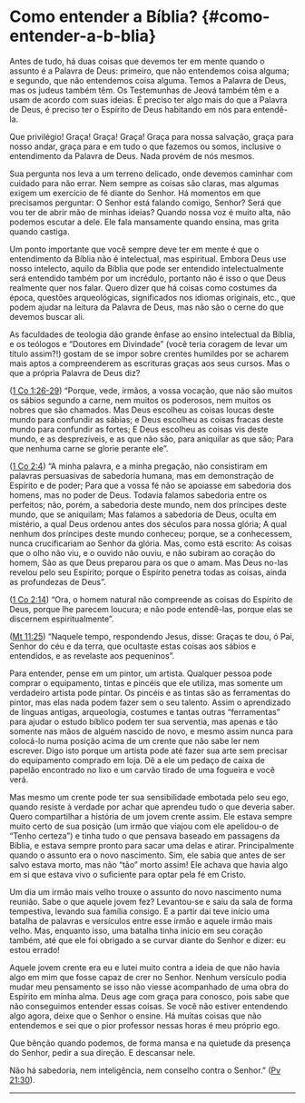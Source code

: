 # Como entender a Bíblia? {#como-entender-a-b-blia}

Antes de tudo, há duas coisas que devemos ter em mente quando o assunto é a Palavra de Deus: primeiro, que não entendemos coisa alguma; e segundo, que não entendemos coisa alguma. Temos a Palavra de Deus, mas os judeus também têm. Os Testemunhas de Jeová também têm e a usam de acordo com suas ideias. É preciso ter algo mais do que a Palavra de Deus, é preciso ter o Espírito de Deus habitando em nós para entendê-la.

Que privilégio! Graça! Graça! Graça! Graça para nossa salvação, graça para nosso andar, graça para e em tudo o que fazemos ou somos, inclusive o entendimento da Palavra de Deus. Nada provém de nós mesmos.

Sua pergunta nos leva a um terreno delicado, onde devemos caminhar com cuidado para não errar. Nem sempre as coisas são claras, mas algumas exigem um exercício de fé diante do Senhor. Há momentos em que precisamos perguntar: O Senhor está falando comigo, Senhor? Será que vou ter de abrir mão de minhas ideias? Quando nossa voz é muito alta, não podemos escutar a dele. Ele fala mansamente quando ensina, mas grita quando castiga.

Um ponto importante que você sempre deve ter em mente é que o entendimento da Bíblia não é intelectual, mas espiritual. Embora Deus use nosso intelecto, aquilo da Bíblia que pode ser entendido intelectualmente será entendido também por um incrédulo, portanto não é isso o que Deus realmente quer nos falar. Quero dizer que há coisas como costumes da época, questões arqueológicas, significados nos idiomas originais, etc., que podem ajudar na leitura da Palavra de Deus, mas não são o cerne do que devemos buscar ali.

As faculdades de teologia dão grande ênfase ao ensino intelectual da Bíblia, e os teólogos e “Doutores em Divindade” (você teria coragem de levar um título assim?!) gostam de se impor sobre crentes humildes por se acharem mais aptos a compreenderem as escrituras graças aos seus cursos. Mas o que a própria Palavra de Deus diz?

([1 Co 1:26-29](http://bibliaonline.com.br/acf/1co/1/26-29)) “Porque, vede, irmãos, a vossa vocação, que não são muitos os sábios segundo a carne, nem muitos os poderosos, nem muitos os nobres que são chamados. Mas Deus escolheu as coisas loucas deste mundo para confundir as sábias; e Deus escolheu as coisas fracas deste mundo para confundir as fortes; E Deus escolheu as coisas vis deste mundo, e as desprezíveis, e as que não são, para aniquilar as que são; Para que nenhuma carne se glorie perante ele”.

([1 Co 2:4](http://bibliaonline.com.br/acf/1co/2/4)) “A minha palavra, e a minha pregação, não consistiram em palavras persuasivas de sabedoria humana, mas em demonstração de Espírito e de poder; Para que a vossa fé não se apoiasse em sabedoria dos homens, mas no poder de Deus. Todavia falamos sabedoria entre os perfeitos; não, porém, a sabedoria deste mundo, nem dos príncipes deste mundo, que se aniquilam; Mas falamos a sabedoria de Deus, oculta em mistério, a qual Deus ordenou antes dos séculos para nossa glória; A qual nenhum dos príncipes deste mundo conheceu; porque, se a conhecessem, nunca crucificariam ao Senhor da glória. Mas, como está escrito: As coisas que o olho não viu, e o ouvido não ouviu, e não subiram ao coração do homem, São as que Deus preparou para os que o amam. Mas Deus no-las revelou pelo seu Espírito; porque o Espírito penetra todas as coisas, ainda as profundezas de Deus”.

([1 Co 2:14](http://bibliaonline.com.br/acf/1co/2/14)) “Ora, o homem natural não compreende as coisas do Espírito de Deus, porque lhe parecem loucura; e não pode entendê-las, porque elas se discernem espiritualmente”.

([Mt 11:25](http://bibliaonline.com.br/acf/mt/11/25)) “Naquele tempo, respondendo Jesus, disse: Graças te dou, ó Pai, Senhor do céu e da terra, que ocultaste estas coisas aos sábios e entendidos, e as revelaste aos pequeninos”.

Para entender, pense em um pintor, um artista. Qualquer pessoa pode comprar o equipamento, tintas e pincéis que ele utiliza, mas somente um verdadeiro artista pode pintar. Os pincéis e as tintas são as ferramentas do pintor, mas elas nada podem fazer sem o seu talento. Assim o aprendizado de línguas antigas, arqueologia, costumes e tantas outras “ferramentas” para ajudar o estudo bíblico podem ter sua serventia, mas apenas e tão somente nas mãos de alguém nascido de novo, e mesmo assim nunca para colocá-lo numa posição acima de um crente que não sabe ler nem escrever. Digo isto porque um artista pode até fazer sua arte sem precisar do equipamento comprado em loja. Dê a ele um pedaço de caixa de papelão encontrado no lixo e um carvão tirado de uma fogueira e você verá.

Mas mesmo um crente pode ter sua sensibilidade embotada pelo seu ego, quando resiste à verdade por achar que aprendeu tudo o que deveria saber. Quero compartilhar a história de um jovem crente assim. Ele estava sempre muito certo de sua posição (um irmão que viajou com ele apelidou-o de “Tenho certeza”) e tinha tudo o que pensava baseado em passagens da Bíblia, e estava sempre pronto para sacar uma delas e atirar. Principalmente quando o assunto era o novo nascimento. Sim, ele sabia que antes de ser salvo estava morto, mas não “tão” morto assim! Ele achava que havia algo em si que estava vivo o suficiente para optar pela fé em Cristo.

Um dia um irmão mais velho trouxe o assunto do novo nascimento numa reunião. Sabe o que aquele jovem fez? Levantou-se e saiu da sala de forma tempestiva, levando sua família consigo. E a partir daí teve início uma batalha de palavras e versículos entre esse irmão e aquele irmão mais velho. Mas, enquanto isso, uma batalha tinha início em seu coração também, até que ele foi obrigado a se curvar diante do Senhor e dizer: eu estou errado!

Aquele jovem crente era eu e lutei muito contra a ideia de que não havia algo em mim que fosse capaz de crer no Senhor. Nenhum versículo podia mudar meu pensamento se isso não viesse acompanhado de uma obra do Espírito em minha alma. Deus age com graça para conosco, pois sabe que não conseguimos entender essas coisas. Se você não estiver entendendo algo agora, deixe que o Senhor o ensine. Há muitas coisas que não entendemos e sei que o pior professor nessas horas é meu próprio ego.

Que bênção quando podemos, de forma mansa e na quietude da presença do Senhor, pedir a sua direção. E descansar nele.

Não há sabedoria, nem inteligência, nem conselho contra o Senhor.” ([Pv 21:30](http://bibliaonline.com.br/acf/pv/21/30)).

*****